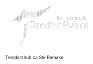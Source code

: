 <!DOCTYPE html>
<html>

<head>
    <!--Let browser know website is optimized for mobile-->
    <meta title="Trenderz Hub Edmonton's Online Shopping Mall">
</head>

<body>
    <pre style="font: 5px/3px monospace;">                                                                                                             
                                                                                                             
                                                               `                                             
                                                            `:`                                              
                                                          .;+`                                               
                                                        .'++`                                                
                                                      :++++`                                                 
                                                   ,'++++'                                                   
                          ,,`                   ,;++++++'                                                    
                         ++''';,.           .:'++++++++;                                                     
                        ,++''';;;;;;::::;;''++++++++++:                                                      
                      ` '+''';;;;:::::;;;'''++++++++'`                                                       
                      , ++''';;;::::::;;;;''+++++++;                                                         
                     '`.++'';;;::::::::;;;''+++++;                                                           
                    ;+ :+''';;;::::::::;;;''++';                                          ,                  
                   ;++ ++''';;:::,,,:::;;;'';                        + +                  ; `         `+     
                  '+++ ++'';;,`   `,,,,,`                            +:: .+     + ,' +,.'`+ :+,+ +,;  +, ..  
                :++++';++'.                                          + +;;;      :;; : :+ ; :+ ;   ;  ++:    
              ,++++++'++'                                            +.+ ;,       ;. : :'.+ :+ ; +;; .  + ,  
           `'+';`  ;+'+'                                                                           .         
         `,.        '++         , '+++++                   +                 .+   +`       +                 
                     +        .',   ,;                     +                 ;,   +        +                 
                             ''',   +.  ;,' ,+:  ;.+,   :+;+  ;+` : ' ;;;;   +    + :,  ;  +,+.     ,+;  ,++`
                            +;'',   +  `'; '; + .+, +  +, ', +` + ++.   :'   +....+ +   + ;+` +    +: ` +, + 
                            ';''`   +  :+  +  + ';  + ':  + :: `+ +`   ,+    +,,,;' +   + +,  +   ;;   +.  + 
                            ';''    +  +  :++;  +   + +   + +++:  +   `+    `+   +. +  ,' +   +   +    +   + 
                            ';''   .+  +  ;:    +   + +  .+ +     +   +     ;:   +  +  +. +  .+   +    +  ++ 
                            ;;''   ',  +   +,:: +  ,; +':;+ ,+.; ,'  +;;;   +    +  +,++  +,;+ ,+ ;+,' +:'`; 
                            ;;';            .          .      .                      .     .    `   .   .    
                            ;;';                                                                             
                           `;;'.                                                                             
                           ,;;'                                                                              
                           ;;;;                                                                              
                           ;;;,                                                                              
                           :;;                                                                               
                          `:;:                                                                               
                          ::;.                                                                               
                          :::                                                                                
                         `::,                                                                                
                         :::                                                                                 
                         ,:.                                                                                 
                        ,,,                                                                                  
                        ,,                                                                                   
                       ,,.                                                                                   
                       ,,                                                                                    
                      ,,                                                                                     
                     ,.                                                                                      
                    ,                                                                                        
                  .                                                                                          
                                                                                                             
                                                                                                             
</pre>
<p class="description">
    Trenderzhub.ca Ste Remake. 
</p>
</body>

</html>
